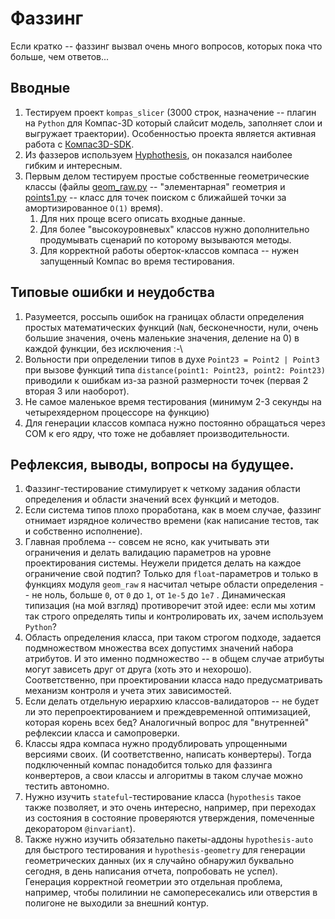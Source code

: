 # Фаззинг
Если кратко -- фаззинг вызвал очень много вопросов, которых пока что больше, чем ответов...

## Вводные
1. Тестируем проект `kompas_slicer` (3000 строк, назначение -- плагин на `Python` для Компас-3D который слайсит модель, заполняет слои и выгружает траектории). Особенностью проекта является активная работа с [Компас3D-SDK](https://help.ascon.ru/KOMPAS_SDK/22/ru-RU/index.html).
2. Из фаззеров используем [Hyphothesis](https://hypothesis.readthedocs.io/en/latest/), он показался наиболее гибким и интересным.
3.  Первым делом тестируем простые собственные геометрические классы (файлы [geom_raw.py](geom_raw.py) -- "элементарная" геометрия и [points1.py](points1.py) -- класс для точек поиском с ближайшей точки за амортизированное `О(1)` время). 
	1. Для них проще всего описать входные данные.
	2. Для более "высокоуровневых" классов нужно дополнительно продумывать сценарий по которому вызываются методы.
	3. Для корректной работы оберток-классов компаса -- нужен запущенный Компас во время тестирования. 

## Типовые ошибки и неудобства
1. Разумеется, россыпь ошибок на границах области определения простых математических функций (`NaN`, бесконечности, нули, очень большие значения, очень маленькие значения, деление на 0) в каждой функции, без исключения :-\
2. Вольности при определении типов в духе `Point23 = Point2 | Point3` при вызове функций типа `distance(point1: Point23, point2: Point23)` приводили к ошибкам из-за разной размерности точек (первая 2 вторая 3 или наоборот).
3. Не самое маленькое время тестирования (минимум 2-3 секунды на четырехядерном процессоре на функцию)
4. Для генерации классов компаса нужно постоянно обращаться через COM к его ядру, что тоже не добавляет производительности.

## Рефлексия, выводы, вопросы на будущее. 
1. Фаззинг-тестирование стимулирует к четкому задания области определения и области значений всех функций и методов.
2. Если система типов плохо проработана, как в моем случае, фаззинг отнимает изрядное количество времени (как написание тестов, так и собственно исполнение).
3. Главная проблема -- совсем не ясно, как учитывать эти ограничения и делать валидацию параметров на уровне проектирования системы. Неужели придется делать на каждое ограничение свой подтип? Только для `float`-параметров и только в  функциях модуля `geom_raw` я насчитал четыре области определения -- не ноль, больше `0`, от `0` до `1`, от `1e-5` до `1e7` .  Динамическая типизация (на мой взгляд) противоречит этой идее: если мы хотим так строго определять типы и контролировать их, зачем используем `Python`?
4. Область определения класса, при таком строгом подходе, задается подмножеством множества всех допустимх значений набора атрибутов. И это именно подмножество -- в общем случае атрибуты могут зависеть друг от друга (хоть это и нехорошо). Соответственно, при проектировании класса надо предусматривать механизм контроля и учета этих зависимостей.
5. Если  делать отдельную иерархию классов-валидаторов -- не будет ли это перепроектированием и преждевременной оптимизацией, которая корень всех бед? Аналогичный вопрос для "внутренней" рефлексии класса и самопроверки.
6. Классы ядра компаса нужно продублировать упрощенными версиями своих. (И соответственно, написать конвертеры). Тогда подключенный компас понадобится только для фаззинга конвертеров, а свои классы и алгоритмы в таком случае можно тестить автономно.
7. Нужно изучить `stateful`-тестирование класса (`hypothesis` такое также позволяет, и это очень интересно, например, при переходах из состояния в состояние проверяются утверждения, помеченные декоратором `@invariant`).
8. Также нужно изучить обязательно пакеты-аддоны `hypothesis-auto` для быстрого тестирования и `hypothesis-geometry` для генерации геометрических данных (их я случайно обнаружил буквально сегодня, в день написания отчета, попробовать не успел). Генерация корректной геометрии это отдельная проблема, например, чтобы полилинии не самопересекались или отверстия в полигоне не выходили за внешний контур.

